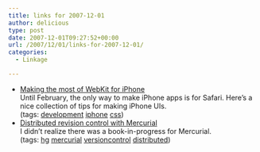 ```yaml
---
title: links for 2007-12-01
author: delicious
type: post
date: 2007-12-01T09:27:52+00:00
url: /2007/12/01/links-for-2007-12-01/
categories:
  - Linkage

---
```

  * <div>
      <a href="http://lipidity.com/apple/iphone-webkit-css-3/">Making the most of WebKit for iPhone</a>
    </div>
    
    <div>
      Until February, the only way to make iPhone apps is for Safari. Here&#8217;s a nice collection of tips for making iPhone UIs.
    </div>
    
    <div>
      (tags: <a href="http://del.icio.us/tazzzzz/development">development</a> <a href="http://del.icio.us/tazzzzz/iphone">iphone</a> <a href="http://del.icio.us/tazzzzz/css">css</a>)
    </div>

  * <div>
      <a href="http://hgbook.red-bean.com/hgbook.html">Distributed revision control with Mercurial</a>
    </div>
    
    <div>
      I didn&#8217;t realize there was a book-in-progress for Mercurial.
    </div>
    
    <div>
      (tags: <a href="http://del.icio.us/tazzzzz/hg">hg</a> <a href="http://del.icio.us/tazzzzz/mercurial">mercurial</a> <a href="http://del.icio.us/tazzzzz/versioncontrol">versioncontrol</a> <a href="http://del.icio.us/tazzzzz/distributed">distributed</a>)
    </div>